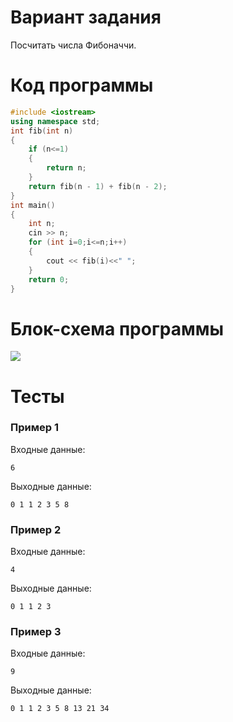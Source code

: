 # Вариант задания
Посчитать числа Фибоначчи.
# Код программы
```cpp
#include <iostream>
using namespace std;
int fib(int n)
{
	if (n<=1)
	{
		return n;
	}
	return fib(n - 1) + fib(n - 2);
}
int main()
{
	int n;
	cin >> n;
	for (int i=0;i<=n;i++)
	{
		cout << fib(i)<<" ";
	}
	return 0;
}
```
# Блок-схема программы
<image src="lab_rec.png">
	
# Тесты
### Пример 1
Входные данные:
```
6
```
Выходные данные:
```
0 1 1 2 3 5 8
```
### Пример 2
Входные данные:
```
4
```
Выходные данные:
```
0 1 1 2 3
```
### Пример 3
Входные данные:
```
9
```
Выходные данные:
```
0 1 1 2 3 5 8 13 21 34
```
